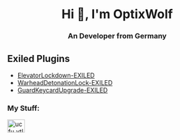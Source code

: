 <h1 align="center">Hi 👋, I'm OptixWolf</h1>
<h3 align="center">An Developer from Germany</h3>


## Exiled Plugins
- [ElevatorLockdown-EXILED](https://github.com/OptixWolf/ElevatorLockdown-EXILED)
- [WarheadDetonationLock-EXILED](https://github.com/OptixWolf/WarheadDetonationLock-EXILED)
- [GuardKeycardUpgrade-EXILED](https://github.com/OptixWolf/GuardKeycardUpgrade-EXILED)

<h3 align="left">My Stuff:</h3>
<p align="left">
<a href="https://www.youtube.com/channel/UCfU_vTlfdNQHZuR8g-TdG3w" target="blank"><img align="center" src="https://raw.githubusercontent.com/rahuldkjain/github-profile-readme-generator/master/src/images/icons/Social/youtube.svg" alt="ucfu_vtlfdnqhzur8g-tdg3w" height="30" width="40" /></a>
</p>
